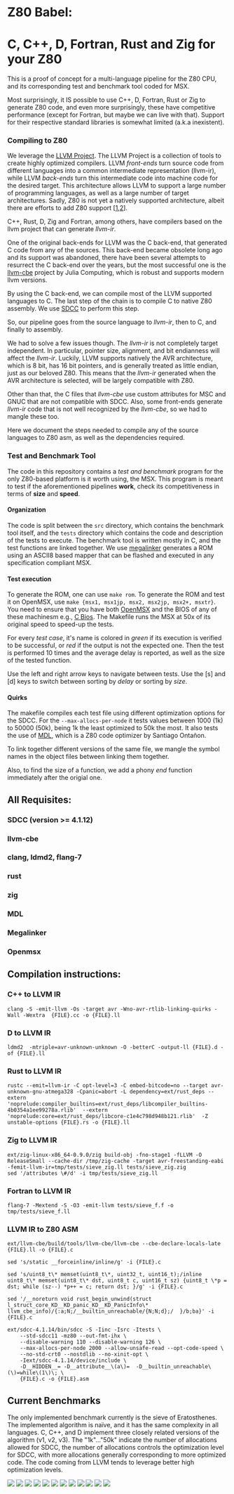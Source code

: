 # Z80 Babel: 
# C, C++, D, Fortran, Rust and Zig for your Z80

This is a proof of concept for a multi-language pipeline for the Z80 CPU, 
and its corresponding test and benchmark tool coded for MSX.

Most surprisingly, it IS possible to use C++, D, Fortran, Rust or Zig to generate Z80 code, 
and even more surprisingly, these have competitive performance (except for Fortran, but maybe we can live with that). 
Support for their respective standard libraries is somewhat limited (a.k.a inexistent).

### Compiling to Z80

We leverage the [LLVM Project](https://github.com/llvm/llvm-project). 
The LLVM Project is a collection of tools to create highly optimized compilers. 
LLVM *front-ends* turn source code from different languages into a common intermediate representation (llvm-ir), 
while LLVM *back-ends* turn this intermediate code into machine code for the desired target. 
This architecture allows LLVM to support a large number of programming languages, as well as a large number of target architectures.
Sadly, Z80 is not yet a natively supported architecture, albeit there are efforts to add Z80 support
[[1](https://github.com/jacobly0/llvm-project),[2](https://github.com/AHelper/llvm-z80-target)].

C++, Rust, D, Zig and Fortran, among others, have compilers based on the llvm project that can generate *llvm-ir*.

One of the original back-ends for LLVM was the C back-end, that generated C code from any of the sources.
This back-end became obsolete long ago and its support was abandoned, 
there have been several attempts to resurrect the C back-end over the years, 
but the most successful one is the [llvm-cbe](https://github.com/JuliaComputingOSS/llvm-cbe) project by Julia Computing, 
which is robust and supports modern llvm versions.

By using the C back-end, we can compile most of the LLVM supported languages to C. 
The last step of the chain is to compile C to native Z80 assembly. 
We use [SDCC]([llvm-cbe](https://github.com/JuliaComputingOSS/llvm-cbe)) to perform this step.

So, our pipeline goes from the source language to *llvm-ir*, then to C, and finally to assembly. 

We had to solve a few issues though. The *llvm-ir* is not completely target independent.
In particular, pointer size, alignment, and bit endianness will affect the *llvm-ir*.
Luckily, LLVM supports natively the AVR architecture, which is 8 bit, has 16 bit pointers, 
and is generally treated as little endian, just as our beloved Z80.
This means that the *llvm-ir* generated when the AVR architecture is selected, 
will be largely compatible with Z80.

Other than that, the C files that *llvm-cbe* use custom attributes for MSC and GNUC that are not compatible with SDCC.
Also, some front-ends generate *llvm-ir* code that is not well recognized by the *llvm-cbe*, so we had to mangle these too.

Here we document the steps needed to compile any of the source languages to Z80 asm, as well as the dependencies required.

### Test and Benchmark Tool

The code in this repository contains a *test and benchmark* program for the only Z80-based platform is it worth using, the MSX.
This program is meant to test if the aforementioned pipelines **work**, check its competitiveness in terms of **size** and **speed**.

#### Organization

The code is split between the `src` directory, which contains the benchmark tool itself, 
and the `tests` directory which contains the code and description of the tests to execute.
The benchmark tool is written mostly in C, and the test functions are linked together. 
We use [megalinker](https://github.com/MartinezTorres/megalinker) generates a ROM using an ASCII8 based mapper that can be flashed
and executed in any specification compliant MSX. 

#### Test execution

To generate the ROM, one can use `make rom`. To generate the ROM and test it on OpenMSX, use `make {msx1, msx1jp, msx2, msx2jp, msx2+, msxtr}`.
You need to ensure that you have both [OpenMSX](https://openmsx.org/) and the BIOS of any of these machinesm e.g., [C Bios](http://cbios.sourceforge.net/).
The Makefile runs the MSX at 50x of its original speed to speed-up the tests.

For every *test case*, it's name is colored in *green* if its execution is verified to be successful, or *red* if the output is not the expected one.
Then the test is performed 10 times and the average delay is reported, as well as the size of the tested function.

Use the left and right arrow keys to navigate between tests. Use the [s] and [d] keys to switch between sorting by *delay* or sorting by *size*.

#### Quirks

The makefile compiles each test file using different optimization options for the SDCC.
For the `--max-allocs-per-node` it tests values between 1000 (1k) to 50000 (50k), being 1k the least optimized to 50k the most.
It also tests the use of [MDL](https://github.com/santiontanon/mdlz80optimizer), which is a Z80 code optimizer by Santiago Ontañon.

To link together different versions of the same file, we mangle the symbol names in the object files between linking them together.

Also, to find the size of a function, we add a phony *end* function immediately after the origial one.

## All Requisites:
### SDCC (version >= 4.1.12)
### llvm-cbe
### clang, ldmd2, flang-7
### rust
### zig
### MDL
### Megalinker
### Openmsx

## Compilation instructions:

### C++ to LLVM IR
```
clang -S -emit-llvm -Os -target avr -Wno-avr-rtlib-linking-quirks -Wall -Wextra  {FILE}.cc -o {FILE}.ll
```

### D to LLVM IR
```
ldmd2  -mtriple=avr-unknown-unknown -O -betterC -output-ll {FILE}.d -of {FILE}.ll
```

### Rust to LLVM IR
```
rustc --emit=llvm-ir -C opt-level=3 -C embed-bitcode=no --target avr-unknown-gnu-atmega328 -Cpanic=abort -L dependency=ext/rust_deps --extern 'noprelude:compiler_builtins=ext/rust_deps/libcompiler_builtins-4b0354a1ee99278a.rlib'  --extern 'noprelude:core=ext/rust_deps/libcore-c1e4c798d948b121.rlib'  -Z unstable-options {FILE}.rs -o {FILE}.ll
```

### Zig to LLVM IR
```
ext/zig-linux-x86_64-0.9.0/zig build-obj -fno-stage1 -fLLVM -O ReleaseSmall --cache-dir /tmp/zig-cache -target avr-freestanding-eabi -femit-llvm-ir=tmp/tests/sieve_zig.ll tests/sieve_zig.zig
sed '/attributes \#/d' -i tmp/tests/sieve_zig.ll
```

### Fortran to LLVM IR
```
flang-7 -Mextend -S -O3 -emit-llvm tests/sieve_f.f -o tmp/tests/sieve_f.ll
```

### LLVM IR to Z80 ASM
```
ext/llvm-cbe/build/tools/llvm-cbe/llvm-cbe --cbe-declare-locals-late {FILE}.ll -o {FILE}.c

sed 's/static __forceinline/inline/g' -i {FILE}.c

sed 's/uint8_t\* memset(uint8_t\*, uint32_t, uint16_t);/inline uint8_t\* memset(uint8_t\* dst, uint8_t c, uint16_t sz) {uint8_t \*p = dst; while (sz--) *p++ = c; return dst; }/g' -i {FILE}.c

sed '/__noreturn void rust_begin_unwind(struct l_struct_core_KD__KD_panic_KD__KD_PanicInfo\* llvm_cbe_info)/{:a;N;/__builtin_unreachable/{N;N;d};/  }/b;ba}' -i {FILE}.c

ext/sdcc-4.1.14/bin/sdcc -S -Iinc -Isrc -Itests \
    --std-sdcc11 -mz80 --out-fmt-ihx \
    --disable-warning 110 --disable-warning 126 \
    --max-allocs-per-node 2000 --allow-unsafe-read --opt-code-speed \
    --no-std-crt0 --nostdlib --no-xinit-opt \
    -Iext/sdcc-4.1.14/device/include \
    -D__HIDDEN__= -D__attribute__\(a\)=  -D__builtin_unreachable\(\)=while\(1\)\; \
    {FILE}.c -o {FILE}.asm
```

## Current Benchmarks
The only implemented benchmark currently is the sieve of Eratosthenes. The implemented algorithm is naïve, and it has the same complexity in all languages.
C, C++, and D implement three closely related versions of the algorithm (v1, v2, v3). The "1k"..."50k" indicate the number of allocations allowed for SDCC, the number of allocations controls the optimization level for SDCC, with more allocations generally corresponding to more optimized code. The code coming from LLVM tends to leverage better high optimization levels. 

![](img/1_50k_1.png)
![](img/2_1k_1.png)
![](img/3_50k_2.png)
![](img/4_1k_2.png)
![](img/5_C_v1.png)
![](img/6_C_v3.png)
![](img/7_C++_v1.png)
![](img/8_C++_v3.png)
![](img/9_D_v1.png)
![](img/10_D_v3.png)
![](img/11_RUST.png)
![](img/12_ZIG.png)
